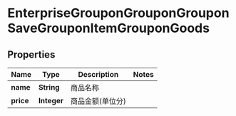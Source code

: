 # EnterpriseGrouponGrouponGrouponSaveGrouponItemGrouponGoods

## Properties
Name | Type | Description | Notes
------------ | ------------- | ------------- | -------------
**name** | **String** | 商品名称 | 
**price** | **Integer** | 商品金额(单位分) | 
